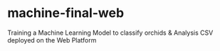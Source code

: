 # machine-final-web
 Training a Machine Learning Model to classify orchids & Analysis CSV deployed on the Web Platform
